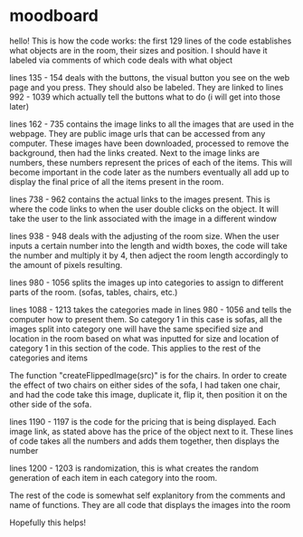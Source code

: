 # moodboard
hello! 
This is how the code works: 
the first 129 lines of the code establishes what objects are in the room, their sizes and position. I should have it labeled 
via comments of which code deals with what object

lines 135 - 154 deals with the buttons, the visual button you see on the web page and you press. They should also be labeled. 
They are linked to lines 992 - 1039 which actually tell the buttons what to do (i will get into those later) 

lines 162 - 735 contains the image links to all the images that are used in the webpage. They are public image urls that can be accessed 
from any computer. These images have been downloaded, processed to remove the background, then had the links created. Next to the image links are numbers, these numbers represent the prices of each of the items. This will become important in the code later as the numbers eventually all add up to display the final price of all the items present in the room. 

lines 738 - 962 contains the actual links to the images present. This is where the code links to when the user double clicks on the object. 
It will take the user to the link associated with the image in a different window 

lines 938 - 948 deals with the adjusting of the room size. When the user inputs a certain number into the length and width boxes, the code 
will take the number and multiply it by 4, then adject the room length accordingly to the amount of pixels resulting. 

lines 980 - 1056 splits the images up into categories to assign to different parts of the room. (sofas, tables, chairs, etc.) 

lines 1088 - 1213 takes the categories made in lines 980 - 1056 and tells the computer how to present them. So category 1 in this case is sofas, all the images split into category one will have the same specified size and location in the room based on what was inputted for size and location of category 1 in this section of the code. This applies to the rest of the categories and items 

The function "createFlippedImage(src)" is for the chairs. In order to create the effect of two chairs on either sides of the sofa, I had taken one chair, and had the code take this image, duplicate it, flip it, then position it on the other side of the sofa. 

lines 1190 - 1197 is the code for the pricing that is being displayed. Each image link, as stated above has the price of the object next to it. These lines of code takes all the numbers and adds them together, then displays the number

lines 1200 - 1203 is randomization, this is what creates the random generation of each item in each category into the room. 

The rest of the code is somewhat self explanitory from the comments and name of functions. They are all code that displays the images into the room 

Hopefully this helps! 
